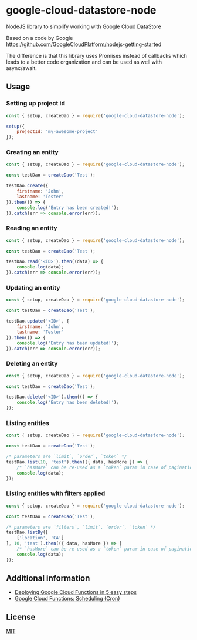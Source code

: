 # google-cloud-datastore-node

NodeJS library to simplify working with Google Cloud DataStore

Based on a code by Google https://github.com/GoogleCloudPlatform/nodejs-getting-started

The difference is that this library uses Promises instead of callbacks which leads to a better code organization
and can be used as well with async/await.

## Usage

### Setting up project id

```js
const { setup, createDao } = require('google-cloud-datastore-node');

setup({
    projectId: 'my-awesome-project'
});
```

### Creating an entity

```js
const { setup, createDao } = require('google-cloud-datastore-node');

const testDao = createDao('Test');

testDao.create({
    firstname: 'John',
    lastname: 'Tester'
}).then(() => {
    console.log('Entry has been created!');
}).catch(err => console.error(err));
```

### Reading an entity

```js
const { setup, createDao } = require('google-cloud-datastore-node');

const testDao = createDao('Test');

testDao.read('<ID>').then((data) => {
    console.log(data);
}).catch(err => console.error(err));
```

### Updating an entity

```js
const { setup, createDao } = require('google-cloud-datastore-node');

const testDao = createDao('Test');

testDao.update('<ID>', {
    firstname: 'John',
    lastname: 'Tester'
}).then(() => {
    console.log('Entry has been updated!');
}).catch(err => console.error(err));
```

### Deleting an entity

```js
const { setup, createDao } = require('google-cloud-datastore-node');

const testDao = createDao('Test');

testDao.delete('<ID>').then(() => {
    console.log('Entry has been deleted!');
});
```

### Listing entities

```js
const { setup, createDao } = require('google-cloud-datastore-node');

const testDao = createDao('Test');

/* parameters are `limit`, `order`, `token` */
testDao.list(10, 'test').then(({ data, hasMore }) => {
    /* `hasMore` can be re-used as a `token` param in case of pagination implementation */
    console.log(data);
});
```

### Listing entities with filters applied

```js
const { setup, createDao } = require('google-cloud-datastore-node');

const testDao = createDao('Test');

/* parameters are `filters`, `limit`, `order`, `token` */
testDao.listBy([
    ['location', 'CA']
], 10, 'test').then(({ data, hasMore }) => {
    /* `hasMore` can be re-used as a `token` param in case of pagination implementation */
    console.log(data);
});
```

## Additional information

* [Deploying Google Cloud Functions in 5 easy steps](https://medium.com/@viatsko/deploying-google-cloud-functions-in-5-easy-steps-21f6d837c6bb)
* [Google Cloud Functions: Scheduling (Cron)](https://medium.com/@viatsko/google-cloud-functions-scheduling-cron-5657c2ae5212)

## License

[MIT](./LICENSE)
